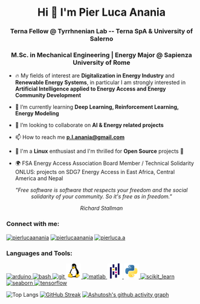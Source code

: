 <h1 align="center">Hi 👋 I'm Pier Luca Anania</h1>
<h3 align="center">Terna Fellow @ Tyrrhnenian Lab -- Terna SpA & University of Salerno</h3>
<h3 align="center">M.Sc. in Mechanical Engineering | Energy Major @ Sapienza University of Rome</h3>


- 🔥 My fields of interest are **Digitalization in Energy Industry** and **Renewable Energy Systems**, in particular I am strongly interested in **Artificial Intelligence applied to Energy Access and Energy Community Development**
- 🌱 I’m currently learning **Deep Learning, Reinforcement Learning, Energy Modeling**

- 👯 I’m looking to collaborate on **AI & Energy related projects**

- 📫 How to reach me **p.l.anania@gmail.com**
- 🐧 I'm a **Linux** enthusiast and I'm thrilled for **Open Source** projects 🐃
- 🌍 FSA Energy Access Association Board Member / Technical Solidarity ONLUS: projects on SDG7 Energy Access in East Africa, Central America and Nepal
<p align="center"> <em>"Free software is software that respects your freedom and the social solidarity of your community. So it's free as in freedom." </em></p>
<p align="center"> <em> Richard Stallman </em></p>
<h3 align="left">Connect with me:</h3>
<p align="left">
<a href="https://linkedin.com/in/pierlucaanania" target="blank"><img align="center" src="https://raw.githubusercontent.com/rahuldkjain/github-profile-readme-generator/master/src/images/icons/Social/linked-in-alt.svg" alt="pierlucaanania" height="30" width="40" /></a>
<a href="https://kaggle.com/pierlucaanania" target="blank"><img align="center" src="https://raw.githubusercontent.com/rahuldkjain/github-profile-readme-generator/master/src/images/icons/Social/kaggle.svg" alt="pierlucaanania" height="30" width="40" /></a>
<a href="https://instagram.com/pierluca.a" target="blank"><img align="center" src="https://raw.githubusercontent.com/rahuldkjain/github-profile-readme-generator/master/src/images/icons/Social/instagram.svg" alt="pierluca.a" height="30" width="40" /></a>
</p>

<h3 align="left">Languages and Tools:</h3>
<p align="left"> <a href="https://www.arduino.cc/" target="_blank" rel="noreferrer"> <img src="https://cdn.worldvectorlogo.com/logos/arduino-1.svg" alt="arduino" width="40" height="40"/> </a> <a href="https://www.gnu.org/software/bash/" target="_blank" rel="noreferrer"> <img src="https://www.vectorlogo.zone/logos/gnu_bash/gnu_bash-icon.svg" alt="bash" width="40" height="40"/> </a> <a href="https://git-scm.com/" target="_blank" rel="noreferrer"> <img src="https://www.vectorlogo.zone/logos/git-scm/git-scm-icon.svg" alt="git" width="40" height="40"/> </a> <a href="https://www.linux.org/" target="_blank" rel="noreferrer"> <img src="https://raw.githubusercontent.com/devicons/devicon/master/icons/linux/linux-original.svg" alt="linux" width="40" height="40"/> </a> <a href="https://www.mathworks.com/" target="_blank" rel="noreferrer"> <img src="https://upload.wikimedia.org/wikipedia/commons/2/21/Matlab_Logo.png" alt="matlab" width="40" height="40"/> </a> <a href="https://pandas.pydata.org/" target="_blank" rel="noreferrer"> <img src="https://raw.githubusercontent.com/devicons/devicon/2ae2a900d2f041da66e950e4d48052658d850630/icons/pandas/pandas-original.svg" alt="pandas" width="40" height="40"/> </a> <a href="https://www.python.org" target="_blank" rel="noreferrer"> <img src="https://raw.githubusercontent.com/devicons/devicon/master/icons/python/python-original.svg" alt="python" width="40" height="40"/> </a> <a href="https://scikit-learn.org/" target="_blank" rel="noreferrer"> <img src="https://upload.wikimedia.org/wikipedia/commons/0/05/Scikit_learn_logo_small.svg" alt="scikit_learn" width="40" height="40"/> </a> <a href="https://seaborn.pydata.org/" target="_blank" rel="noreferrer"> <img src="https://seaborn.pydata.org/_images/logo-mark-lightbg.svg" alt="seaborn" width="40" height="40"/> </a> <a href="https://www.tensorflow.org" target="_blank" rel="noreferrer"> <img src="https://www.vectorlogo.zone/logos/tensorflow/tensorflow-icon.svg" alt="tensorflow" width="40" height="40"/> </a> </p>

![Top Langs](https://github-readme-stats.vercel.app/api/top-langs/?username=pierlucaanania&layout=compact&theme=dark&cache_seconds=14400)
[![GitHub Streak](https://streak-stats.demolab.com/?user=pierlucaanania&theme=dark&cache_seconds=14400)](https://git.io/streak-stats)
[![Ashutosh's github activity graph](https://github-readme-activity-graph.vercel.app/graph?username=pierlucaanania&theme=github-compact&bg_color=121111&area=true&radius=100&cache_seconds=14400)](https://github.com/ashutosh00710/github-readme-activity-graph)

<!---
pierlucaanania/pierlucaanania is a ✨ special ✨ repository because its `README.md` (this file) appears on your GitHub profile.
You can click the Preview link to take a look at your changes.
--->
